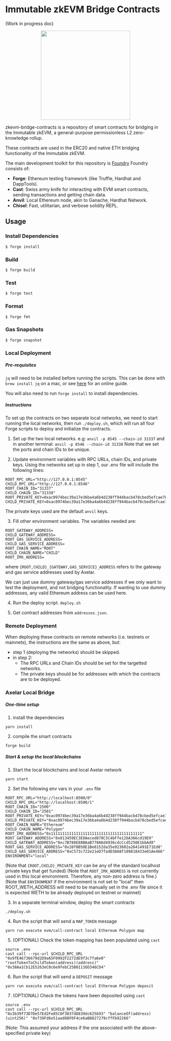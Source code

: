 # Immutable zkEVM Bridge Contracts

(Work in progress doc)

<p align="center"><img src="https://cdn.dribbble.com/users/1299339/screenshots/7133657/media/837237d447d36581ebd59ec36d30daea.gif" width="280"/></p>

zkevm-bridge-contracts is a repository of smart contracts for bridging in the Immutable zkEVM, a general-purpose permissionless L2 zero-knowledge rollup.

These contracts are used in the ERC20 and native ETH bridging functionality of the Immutable zkEVM.

The main development toolkit for this repository is [Foundry](https://book.getfoundry.sh)
Foundry consists of:

-   **Forge**: Ethereum testing framework (like Truffle, Hardhat and DappTools).
-   **Cast**: Swiss army knife for interacting with EVM smart contracts, sending transactions and getting chain data.
-   **Anvil**: Local Ethereum node, akin to Ganache, Hardhat Network.
-   **Chisel**: Fast, utilitarian, and verbose solidity REPL.

## Usage

### Install Dependencies
```shell
$ forge install
```

### Build

```shell
$ forge build
```

### Test

```shell
$ forge test
```

### Format

```shell
$ forge fmt
```

### Gas Snapshots

```shell
$ forge snapshot
```

### Local Deployment

##### Pre-requisites
`jq` will need to be installed before running the scripts. This can be done with `brew install jq` on a mac, or see [here](https://codeahoy.com/learn/introtobash/ch15/#installing-jq) for an online guide.

You will also need to run `forge install` to install dependencies.

##### Instructions
To set up the contracts on two separate local networks, we need to start running the local networks, then run `./deploy.sh`, which will run all four Forge scripts to deploy and initialize the contracts.

1. Set up the two local networks. e.g:
`anvil -p 8545 --chain-id 31337`
and in another terminal:
`anvil -p 8546 --chain-id 31338`
Note that we set the ports and chain IDs to be unique.

2. Update environment variables with RPC URLs, chain IDs, and private keys. Using the networks set up in step 1, our .env file will include the following lines:
```
ROOT_RPC_URL="http://127.0.0.1:8545"
CHILD_RPC_URL="http://127.0.0.1:8546"
ROOT_CHAIN_ID="31337"
CHILD_CHAIN_ID="31338"
ROOT_PRIVATE_KEY=0xac0974bec39a17e36ba4a6b4d238ff944bacb478cbed5efcae784d7bf4f2ff80
CHILD_PRIVATE_KEY=0xac0974bec39a17e36ba4a6b4d238ff944bacb478cbed5efcae784d7bf4f2ff80
```
The private keys used are the default `anvil` keys.

3. Fill other environment variables. The variables needed are:
```
ROOT_GATEWAY_ADDRESS=
CHILD_GATEWAY_ADDRESS=
ROOT_GAS_SERVICE_ADDRESS=
CHILD_GAS_SERVICE_ADDRESS=
ROOT_CHAIN_NAME="ROOT"
CHILD_CHAIN_NAME="CHILD"
ROOT_IMX_ADDRESS=
```
where `{ROOT,CHILD}_{GATEWAY,GAS_SERVICE}_ADDRESS` refers to the gateway and gas service addresses used by Axelar.

We can just use dummy gateway/gas service addresses if we only want to test the deployment, and not bridging functionality. If wanting to use dummy addresses, any valid Ethereum address can be used here.

4. Run the deploy script.
`deploy.sh`

5. Get contract addresses from `addresses.json`.

### Remote Deployment

When deploying these contracts on remote networks (i.e. testnets or mainnets), the instructions are the same as above, but:
- step 1 (deploying the networks) should be skipped.
- in step 2:
    - The RPC URLs and Chain IDs should be set for the targetted networks.
    - The private keys should be for addresses with which the contracts are to be deployed.


### Axelar Local Bridge

##### One-time setup

1. install the dependencies
```shell
yarn install
```

2. compile the smart contracts
```shell
forge build
```

##### Start & setup the local blockchains

1. Start the local blockchains and local Axelar network
```shell
yarn start
```

2. Set the following env vars in your `.env` file
```shell
ROOT_RPC_URL="http://localhost:8500/0"
CHILD_RPC_URL="http://localhost:8500/1"
ROOT_CHAIN_ID="2500"
CHILD_CHAIN_ID="2501"
ROOT_PRIVATE_KEY="0xac0974bec39a17e36ba4a6b4d238ff944bacb478cbed5efcae784d7bf4f2ff80"
CHILD_PRIVATE_KEY="0xac0974bec39a17e36ba4a6b4d238ff944bacb478cbed5efcae784d7bf4f2ff80"
ROOT_CHAIN_NAME="Ethereum"
CHILD_CHAIN_NAME="Polygon"
ROOT_IMX_ADDRESS="0x1111111111111111111111111111111111111111"
ROOT_GATEWAY_ADDRESS="0x013459EC3E8Aeced878C5C4bFfe126A366cd19E9"
CHILD_GATEWAY_ADDRESS="0xc7B788E88BAaB770A6d4936cdcCcd5250E1bbAd8"
ROOT_GAS_SERVICE_ADDRESS="0x28f8B50E1Be6152da35e923602a2641491E71Ed8"
CHILD_GAS_SERVICE_ADDRESS="0xC573c722e21eD7fadD38A8f189818433e01Ae466"
ENVIRONMENT="local"
```
(Note that `{ROOT,CHILD}_PRIVATE_KEY` can be any of the standard localhost private keys that get funded)
(Note that `ROOT_IMX_ADDRESS` is not currently used in this local environment. Therefore, any non-zero address is fine.)
(Note that `ENVIRONMENT` if the environment is not set to "local" then ROOT_WETH_ADDRESS will need to be manually set in the .env file since it is expected WETH to be already deployed on testnet or mainnet)

3. In a separate terminal window, deploy the smart contracts
```shell
./deploy.sh
```

4. Run the script that will send a `MAP_TOKEN` message
```shell
yarn run execute evm/call-contract local Ethereum Polygon map
```

5. (OPTIONAL) Check the token mapping has been populated using `cast`
```shell
source .env
cast call --rpc-url $CHILD_RPC_URL "0x9fE46736679d2D9a65F0992F2272dE9f3c7fa6e0" "rootTokenToChildToken(address)(address)" "0x38Aa1Cb12E5263eC0c6e9febC25B01116D346CD4"
```

6. Run the script that will send a `DEPOSIT` message
```shell
yarn run execute evm/call-contract local Ethereum Polygon deposit
```

7. (OPTIONAL) Check the tokens have been deposited using `cast`
```shell
source .env
cast call --rpc-url $CHILD_RPC_URL "0x3b39f73D7De57Ed2Fe85C0F30374D839dc625b93" "balanceOf(address)(uint256)" "0xf39Fd6e51aad88F6F4ce6aB8827279cffFb92266"
```
(Note: This assumed your address if the one associated with the above-specified private key)
